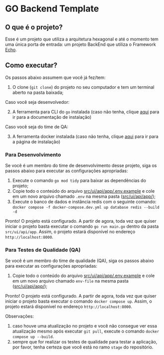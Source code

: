 # GO Backend Template

## O que é o projeto?

Esse é um projeto que utiliza a arquitetura hexagonal e até o momento tem uma única porta de entrada: um projeto BackEnd que utiliza o Framework [Echo](https://echo.labstack.com/).

## Como executar?

Os passos abaixo assumem que você já fez/tem:
1. O clone (`git clone`) do projeto no seu computador e tem um terminal aberto na pasta baixada;

Caso você seja desenvolvedor:

2. A ferramenta para CLI do `go` instalada (caso não tenha, clique [aqui](https://go.dev/learn/) para ir para a documentação de instalação)

Caso você seja do time de QA:

3. A ferramenta docker instalada (caso não tenha, clique [aqui](https://www.docker.com/) para ir para a página de instalação)

### **Para Desenvolvimento**

Se você é um membro do time de desenvolvimento desse projeto, siga os passos abaixo para executar as configurações apropriadas:

1. Execute o comando `go mod tidy` para baixar as dependências do projeto;
2. Copie todo o conteúdo do arquivo [src/ui/api/app/.env.example](src/ui/api/app/.env.example) e cole em um novo arquivo chamado `.env` na mesma pasta ([src/ui/api/app/](src/ui/api/app/));
3. Execute o banco de dados e instância redis com o seguinte comando: `docker compose -f docker-compose.dev.yml up database redis --build -d`

Pronto! O projeto está configurado. A partir de agora, toda vez que quiser iniciar o projeto basta executar o comando `go run main.go` dentro da pasta `src/ui/api/app`. Assim, o projeto estará disponível no endereço `http://localhost:8000`.

### **Para Testes de Qualidade (QA)**

Se você é um membro do time de qualidade (QA), siga os passos abaixo para executar as configurações apropriadas:

1. Copie todo o conteúdo do arquivo [src/ui/api/app/.env.example](src/ui/api/app/.env.example) e cole em um novo arquivo chamado `env-file` na mesma pasta ([src/ui/api/app/](src/ui/api/app/));

Pronto! O projeto está configurado. A partir de agora, toda vez que quiser iniciar o projeto basta executar o comando `docker compose up`. Assim, o projeto estará disponível no endereço `http://localhost:8000`.

Observações:
1. caso houve uma atualização no projeto e você não consegue ver essa atualização mesmo após executar `git pull`, execute o comando `docker compose up --build`.
2. sempre que for realizar os testes de qualidade para testar a aplicação, por favor, tenha certeza que você está no ramo `stage` do repositório.
